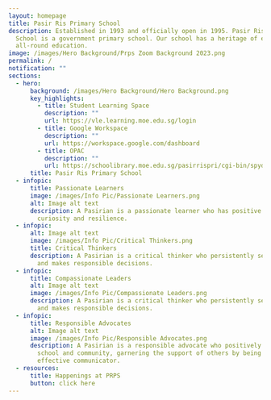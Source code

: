 ```yaml
---
layout: homepage
title: Pasir Ris Primary School
description: Established in 1993 and officially open in 1995. Pasir Ris Primary
  School is a government primary school. Our school has a heritage of excellent
  all-round education.
image: /images/Hero Background/Prps Zoom Background 2023.png
permalink: /
notification: ""
sections:
  - hero:
      background: /images/Hero Background/Hero Background.png
      key_highlights:
        - title: Student Learning Space
          description: ""
          url: https://vle.learning.moe.edu.sg/login
        - title: Google Workspace
          description: ""
          url: https://workspace.google.com/dashboard
        - title: OPAC
          description: ""
          url: https://schoolibrary.moe.edu.sg/pasirrispri/cgi-bin/spydus.exe/MSGTRN/WPAC/HOME
      title: Pasir Ris Primary School
  - infopic:
      title: Passionate Learners
      image: /images/Info Pic/Passionate Learners.png
      alt: Image alt text
      description: A Pasirian is a passionate learner who has positive self-esteem,
        curiosity and resilience.
  - infopic:
      alt: Image alt text
      image: /images/Info Pic/Critical Thinkers.png
      title: Critical Thinkers
      description: A Pasirian is a critical thinker who persistently seeks solutions
        and makes responsible decisions.
  - infopic:
      title: Compassionate Leaders
      alt: Image alt text
      image: /images/Info Pic/Compassionate Leaders.png
      description: A Pasirian is a critical thinker who persistently seeks solutions
        and makes responsible decisions.
  - infopic:
      title: Responsible Advocates
      alt: Image alt text
      image: /images/Info Pic/Responsible Advocates.png
      description: A Pasirian is a responsible advocate who positively influences the
        school and community, garnering the support of others by being an
        effective communicator.
  - resources:
      title: Happenings at PRPS
      button: click here
---
```

